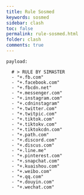 ```yaml
---
title: Rule Sosmed
keywords: sosmed
sidebar: clash
toc: false
permalink: rule-sosmed.html
folder: clash
comments: true
---
```


<pre><code>payload:

  # > RULE BY SIMASTER
  - "+.fb.com"
  - "+.facebook.com"
  - "+.fbcdn.net"
  - "+.messenger.com"
  - "+.instagram.com"
  - "+.cdninstagram"
  - "+.twitter.com"
  - "+.twitpic.com"
  - "+.tiktok.com"
  - "+.tiktokv.com"
  - "+.tiktokcdn.com"
  - "+.path.com"
  - "+.discord.com"
  - "+.discus.com"
  - "+.line.me"
  - "+.pinterest.com"
  - "+.snapchat.com"
  - "+.kuaishou.com"
  - "+.weibo.com"
  - "+.qq.com"
  - "+.douyin.com"
  - "+.wechat.com"
</code></pre>
